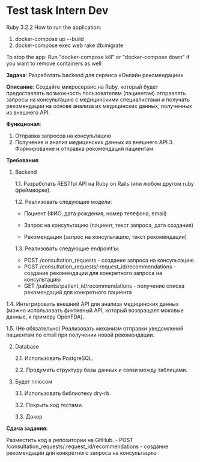 # Test task Intern Dev

Ruby 3.2.2
How to run the application:
1. docker-compose up --build
2. docker-compose exec web rake db:migrate

To stop the app:
Run "docker-compose kill" or "docker-compose down" if you want to remove containers as well

**Задача**: Разработать backend для сервиса «Онлайн рекомендации»

**Описание**:
Создайте микросервис на Ruby, который будет предоставлять возможность пользователям (пациентам) отправлять запросы на консультацию с медицинскими специалистами и получать рекомендации на основе анализа их медицинских данных, полученных из внешнего API.

**Функционал**:

1. Отправка запросов на консультацию
2. Получение и анализ медицинских данных из внешнего API 3. Формирование и отправка рекомендаций пациентам

**Требования**:

1. Backend
    
    1.1. Разработать RESTful API на Ruby on Rails (или любом другом ruby фреймворке).
    
    1.2. Реализовать следующие модели:
    
    - Пациент (ФИО, дата рождения, номер телефона, email)
    
    - Запрос на консультацию (пациент, текст запроса, дата создания) 
    
    - Рекомендация (запрос на консультацию, текст рекомендации)
    
    1.3. Реализовать следующие endpoint’ы:
    - POST /consultation_requests - создание запроса на консультацию
    - POST /consultation_requests/:request_id/recommendations - создание рекомендации для конкретного запроса на консультацию
    - GET /patients/:patient_id/recommendations - получение списка рекомендаций для конкретного пациента

1.4. Интегрировать внешний API для анализа медицинских данных (можно использовать фиктивный API, который возвращает моковые данные, к примеру OpenFDA).

1.5. (Не обязательно) Реализовать механизм отправки уведомлений пациентам по email при получении новой рекомендации.

2. Database
    
    2.1. Использовать PostgreSQL.
    
    2.2. Продумать структуру базы данных и связи между таблицами.
    
3. Будет плюсом
    
    3.1. Использовать библиотеку dry-rb. 
    
    3.2. Покрыть код тестами.
    
    3.3. Докер
    

**Сдача задания:**

Разместить код в репозитории на GitHub.
    - POST /consultation_requests/:request_id/recommendations - создание рекомендации для конкретного запроса на консультацию
